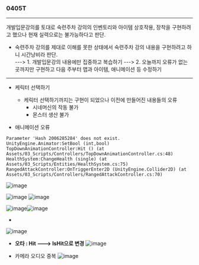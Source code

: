 ### 0405T  
---  

 개발입문강의를 토대로 숙련주차 강의의 인벤토리와 아이템 상호작용, 장착을 구현하려고 했으나 현재 실력으로는 불가능하다고 판단.
 - 숙련주차 강의를 제대로 이해를 못한 상태에서 숙련주차 강의 내용을 구현하려고 하니 시간낭비라 판단.   
 ---> 1. 개발입문강의 내용에만 집중하고 복습하기 
 ---> 2. 오늘까지 오류가 없는 곳까지만 구현하고 다음 주부터 맵과 아이템, 애니메이션 등 수정하기 

---  
  
- 케릭터 선택하기 
  - 케릭터 선택하기까지는 구현이 되었으나 이전에 만들어진 내용들의 오류
    - 시네머신의 작동 불가
    - 몬스터 생산 불가
      

- 애니메이션 오류
  
```
Parameter 'Hash 2006285284' does not exist.
UnityEngine.Animator:SetBool (int,bool)
TopDownAnimationController:Hit () (at Assets/03_Scripts/Controllers/TopDownAnimationController.cs:48)
HealthSystem:ChangeHealth (single) (at Assets/03_Scripts/Entities/HealthSystem.cs:75)
RangedAttackController:OnTriggerEnter2D (UnityEngine.Collider2D) (at Assets/03_Scripts/Controllers/RangedAttackController.cs:70)

```
  
![image](https://github.com/s8st/20240320FinalProject/assets/153998744/ad34d8bd-7490-450f-8efa-144f9f95d00f)


![image](https://github.com/s8st/20240320FinalProject/assets/153998744/af023aed-9159-4bd9-8a8e-82048cdbad80)
![image](https://github.com/s8st/20240320FinalProject/assets/153998744/2921d92e-7f5c-4088-b5c4-d8dd682e4fcd)

![image](https://github.com/s8st/20240320FinalProject/assets/153998744/b8208522-10d2-43a8-81fe-a48d22a4f648)![image](https://github.com/s8st/20240320FinalProject/assets/153998744/71877bdb-6abe-455b-a46e-6d9e57a5f2cf)

- 
![image](https://github.com/s8st/20240320FinalProject/assets/153998744/ec5a330d-516d-4c15-9957-112f0eaaaaf2)


- **오타 : Hit ---> IsHit으로 변경**
![image](https://github.com/s8st/20240320FinalProject/assets/153998744/6f76dc6b-f767-4c15-ac21-30faa7e594b5)

- 카메라 오디오 중복
![image](https://github.com/s8st/20240320FinalProject/assets/153998744/1ee7a399-3550-4360-8600-561bd6fb7edf)
